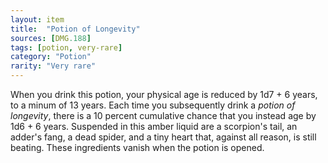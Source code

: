 ```yaml
---
layout: item
title:  "Potion of Longevity"
sources: [DMG.188]
tags: [potion, very-rare]
category: "Potion"
rarity: "Very rare"
---
```


When you drink this potion, your physical age is reduced by 1d7 + 6 years, to a minum of 13 years. Each time you subsequently drink a _potion of longevity_, there is a 10 percent cumulative chance that you instead age by 1d6 + 6 years. Suspended in this amber liquid are a scorpion's tail, an adder's fang, a dead spider, and a tiny heart that, against all reason, is still beating. These ingredients vanish when the potion is opened.